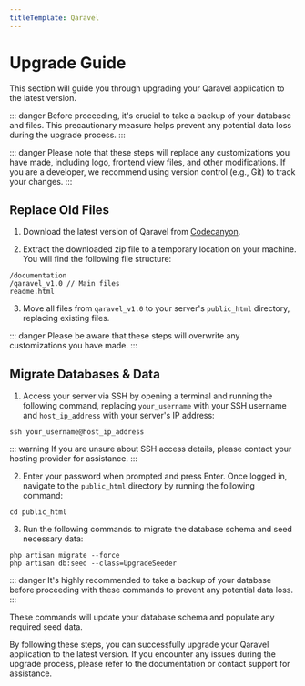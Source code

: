 ```yaml
---
titleTemplate: Qaravel
---
```


# Upgrade Guide

This section will guide you through upgrading your Qaravel application to the latest version.

::: danger
Before proceeding, it's crucial to take a backup of your database and files. This precautionary measure helps prevent any potential data loss during the upgrade process.
:::

::: danger
Please note that these steps will replace any customizations you have made, including logo, frontend view files, and other modifications. If you are a developer, we recommend using version control (e.g., Git) to track your changes.
:::

## Replace Old Files

1. Download the latest version of Qaravel from [Codecanyon](https://codecanyon.net/downloads).

2. Extract the downloaded zip file to a temporary location on your machine. You will find the following file structure:

```
/documentation
/qaravel_v1.0 // Main files
readme.html
```

3. Move all files from `qaravel_v1.0` to your server's `public_html` directory, replacing existing files.

::: danger
Please be aware that these steps will overwrite any customizations you have made.
:::

## Migrate Databases & Data

1. Access your server via SSH by opening a terminal and running the following command, replacing `your_username` with your SSH username and `host_ip_address` with your server's IP address:

```
ssh your_username@host_ip_address
```

::: warning
If you are unsure about SSH access details, please contact your hosting provider for assistance.
:::

2. Enter your password when prompted and press Enter. Once logged in, navigate to the `public_html` directory by running the following command:

```
cd public_html
```

3. Run the following commands to migrate the database schema and seed necessary data:

```
php artisan migrate --force
php artisan db:seed --class=UpgradeSeeder
```

::: danger
It's highly recommended to take a backup of your database before proceeding with these commands to prevent any potential data loss.
:::

These commands will update your database schema and populate any required seed data.

By following these steps, you can successfully upgrade your Qaravel application to the latest version. If you encounter any issues during the upgrade process, please refer to the documentation or contact support for assistance.
